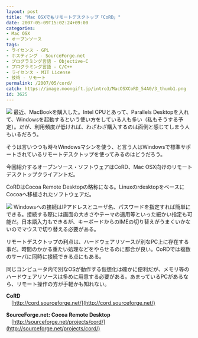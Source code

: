 ```yaml
---
layout: post
title: "Mac OSXでもリモートデスクトップ「CoRD」"
date: 2007-05-09T15:02:24+09:00
categories:
- Mac OSX
- オープンソース
tags: 
- ライセンス - GPL
- ホスティング - SourceForge.net
- プログラミング言語 - Objective-C
- プログラミング言語 - C/C++
- ライセンス - MIT License
- 技術 - リモート
permalink: /2007/05/cord/
catch: https://image.moongift.jp/intro3/MacOSXCoRD_54A0/3_thumb1.png
id: 3625
---
```

[![](https://image.moongift.jp/intro3/MacOSXCoRD_54A0/4_thumb1.png)](https://image.moongift.jp/intro3/MacOSXCoRD_54A0/43.png) 最近、MacBookを購入した。Intel CPUとあって、Parallels Desktopを入れて、Windowsを起動するという使い方をしている人も多い（私もそうする予定）。だが、利用頻度が低ければ、わざわざ購入するのは面倒と感じてしまう人もいるだろう。

 

そうは言いつつも時々Windowsマシンを使う、と言う人はWindowsで標準サポートされているリモートデスクトップを使ってみるのはどうだろう。

 

今回紹介するオープンソース・ソフトウェアはCoRD、Mac OSX向けのリモートデスクトップクライアントだ。

 <!--more--> 

CoRDはCocoa Remote Desktopの略称になる。LinuxのrdesktopをベースにCocoaへ移植されたソフトウェアだ。

 

[![](https://image.moongift.jp/intro3/MacOSXCoRD_54A0/3_thumb1.png)](https://image.moongift.jp/intro3/MacOSXCoRD_54A0/33.png) Windowsへの接続はIPアドレスとユーザ名、パスワードを指定すれば簡単にできる。接続する際には画面の大きさやテーマの適用等といった細かい指定も可能だ。日本語入力もできるが、キーボードからのIMEの切り替えがうまくいかないのでマウスで切り替える必要がある。

 

リモートデスクトップの利点は、ハードウェアリソースが別なPC上に存在する事だ。時間のかかる重たい処理などをやらせるのに都合が良い。CoRDでは複数のサーバに同時に接続できる点にもある。

 

同じコンピュータ内で別なOSが動作する仮想化は確かに便利だが、メモリ等のハードウェアリソースは多めに用意する必要がある。あまっているPCがあるなら、リモート操作の方が手軽かも知れない。

 

**CoRD**  
　[http://cord.sourceforge.net/](http://cord.sourceforge.net/)

 

**SourceForge.net: Cocoa Remote Desktop**  
　[http://sourceforge.net/projects/cord/](http://sourceforge.net/projects/cord/)

